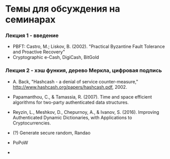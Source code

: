 # Темы для обсуждения на семинарах

### Лекция 1 - введение
- PBFT: Castro, M.; Liskov, B. (2002). "Practical Byzantine Fault Tolerance and Proactive Recovery"
- Cryptographic e-Cash, DigiCash, BitGold

### Лекция 2 - хэш функия, дерево Меркла, цифровая подпись
- A. Back, "Hashcash - a denial of service counter-measure,"  http://www.hashcash.org/papers/hashcash.pdf, 2002.
- Papamanthou, C., & Tamassia, R. (2007). Time and space efficient algorithms for two-party authenticated data structures.
- Reyzin, L., Meshkov, D., Chepurnoy, A., & Ivanov, S. (2016). Improving Authenticated Dynamic Dictionaries, with Applications to Cryptocurrencies.
- (?) Generate secure random, Randao
 
 
- PoPoW
-
